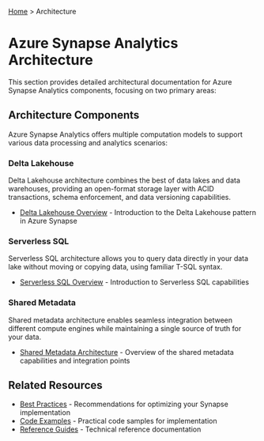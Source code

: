 [Home](../../README.md) > Architecture

# Azure Synapse Analytics Architecture

This section provides detailed architectural documentation for Azure Synapse Analytics components, focusing on two primary areas:

## Architecture Components

Azure Synapse Analytics offers multiple computation models to support various data processing and analytics scenarios:

### Delta Lakehouse

Delta Lakehouse architecture combines the best of data lakes and data warehouses, providing an open-format storage layer with ACID transactions, schema enforcement, and data versioning capabilities.

- [Delta Lakehouse Overview](./delta-lakehouse-overview.md) - Introduction to the Delta Lakehouse pattern in Azure Synapse

### Serverless SQL

Serverless SQL architecture allows you to query data directly in your data lake without moving or copying data, using familiar T-SQL syntax.

- [Serverless SQL Overview](./serverless-sql/serverless-overview.md) - Introduction to Serverless SQL capabilities

### Shared Metadata

Shared metadata architecture enables seamless integration between different compute engines while maintaining a single source of truth for your data.

- [Shared Metadata Architecture](./shared-metadata/index.md) - Overview of the shared metadata capabilities and integration points

## Related Resources

- [Best Practices](../best-practices/index.md) - Recommendations for optimizing your Synapse implementation
- [Code Examples](../code-examples/index.md) - Practical code samples for implementation
- [Reference Guides](../reference/index.md) - Technical reference documentation
